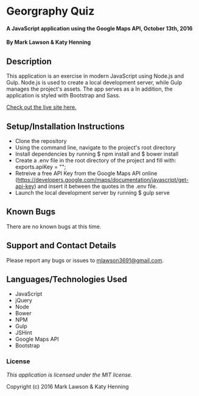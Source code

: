 # Georgraphy Quiz

#### A JavaScript application using the Google Maps API, October 13th, 2016

#### By Mark Lawson & Katy Henning

## Description

This application is an exercise in modern JavaScript using Node.js and Gulp. Node.js is used to create a local development server, while Gulp manages the project's assets. The app serves as a  In addition, the application is styled with Bootstrap and Sass.

[Check out the live site here.](https://mlawson3691.github.io/api-practice/)

## Setup/Installation Instructions

* Clone the repository
* Using the command line, navigate to the project's root directory
* Install dependencies by running $ npm install and $ bower install
* Create a .env file in the root directory of the project and fill with: exports.apiKey = "";
* Retreive a free API Key from the Google Maps API online (https://developers.google.com/maps/documentation/javascript/get-api-key) and insert it between the quotes in the .env file.
* Launch the local development server by running $ gulp serve

## Known Bugs

There are no known bugs at this time.

## Support and Contact Details

Please report any bugs or issues to mlawson3691@gmail.com.

## Languages/Technologies Used

* JavaScript
* jQuery
* Node
* Bower
* NPM
* Gulp
* JSHint
* Google Maps API
* Bootstrap

### License

*This application is licensed under the MIT license.*

Copyright (c) 2016 Mark Lawson & Katy Henning
